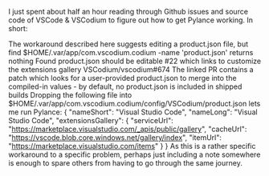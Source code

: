 
I just spent about half an hour reading through Github issues and source code of VSCode & VSCodium to figure out how to get Pylance working. In short:

The workaround described here suggests editing a product.json file, but find $HOME/.var/app/com.vscodium.codium -name 'product.json' returns nothing
Found product.json should be editable #22 which links to customize the extensions gallery VSCodium/vscodium#674
The linked PR contains a patch which looks for a user-provided product.json to merge into the compiled-in values - by default, no product.json is included in shipped builds
Dropping the following file into $HOME/.var/app/com.vscodium.codium/config/VSCodium/product.json lets me run Pylance:
{
  "nameShort": "Visual Studio Code",
  "nameLong": "Visual Studio Code",
  "extensionsGallery": {
    "serviceUrl": "https://marketplace.visualstudio.com/_apis/public/gallery",
    "cacheUrl": "https://vscode.blob.core.windows.net/gallery/index",
    "itemUrl": "https://marketplace.visualstudio.com/items"
  }
}
As this is a rather specific workaround to a specific problem, perhaps just including a note somewhere is enough to spare others from having to go through the same journey.

